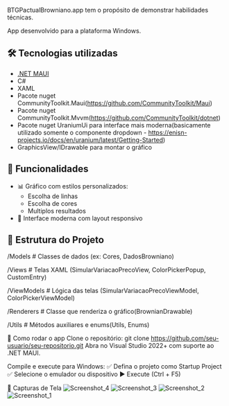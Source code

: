 BTGPactualBrowniano.app tem o propósito de demonstrar habilidades técnicas.

App desenvolvido para a plataforma Windows.

## 🛠️ Tecnologias utilizadas
- [.NET MAUI](https://learn.microsoft.com/dotnet/maui/)
- C#
- XAML
- Pacote nuget CommunityToolkit.Maui(https://github.com/CommunityToolkit/Maui)
- Pacote nuget CommunityToolkit.Mvvm(https://github.com/CommunityToolkit/dotnet)
- Pacote nuget UraniumUi para interface mais moderna(basicamente utilizado somente o componente dropdown - https://enisn-projects.io/docs/en/uranium/latest/Getting-Started)
- GraphicsView/IDrawable para montar o gráfico

## 🚀 Funcionalidades
- 📊 Gráfico com estilos personalizados:
  - Escolha de linhas
  - Escolha de cores
  - Multiplos resultados
- 🎨 Interface moderna com layout responsivo

## 📂 Estrutura do Projeto
/Models          # Classes de dados (ex: Cores, DadosBrowniano)

/Views           # Telas XAML (SimularVariacaoPrecoView, ColorPickerPopup, CustomEntry)

/ViewModels      # Lógica das telas (SimularVariacaoPrecoViewModel, ColorPickerViewModel)

/Renderers       # Classe que renderiza o gráfico(BrownianDrawable)

/Utils           # Métodos auxiliares e enums(Utils, Enums)

🧪 Como rodar o app
Clone o repositório:
git clone https://github.com/seu-usuario/seu-repositorio.git
Abra no Visual Studio 2022+ com suporte ao .NET MAUI.

Compile e execute para Windows:
✅ Defina o projeto como Startup Project
✅ Selecione o emulador ou dispositivo
▶️ Execute (Ctrl + F5)

📸 Capturas de Tela
![Screenshot_4](https://github.com/user-attachments/assets/1fda24f5-6b09-4adc-9cbe-e1b9c9d1a37e)
![Screenshot_3](https://github.com/user-attachments/assets/3a6b751a-33d9-4c98-88cd-7e43f6887966)
![Screenshot_2](https://github.com/user-attachments/assets/4e56dad6-e7a8-41c6-9134-57037097c585)
![Screenshot_1](https://github.com/user-attachments/assets/0a816d1a-7376-4dc0-851a-0d990261bce6)
